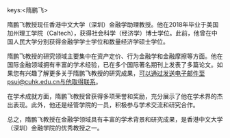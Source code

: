 keys:<隋鹏飞>


隋鹏飞教授现任香港中文大学（深圳）金融学助理教授。他在2018年毕业于美国加州理工学院（Caltech），获得社会科学（经济学）博士学位。此前，他曾在中国人民大学分别获得金融学学士学位和数量经济学硕士学位。

隋鹏飞教授的研究领域主要集中在资产定价、行为金融学和金融摩擦等方面。他在国际金融领域拥有丰富的学术经验，已在多个国际著名期刊上发表了多篇论文。如果您有兴趣了解更多关于隋鹏飞教授的研究成果，可以通过发送电子邮件至psui@cuhk.edu.cn与他取得联系。

在学术成就方面，隋鹏飞教授曾获得多项荣誉和奖励，充分展示了他在学术界的杰出表现。此外，他还是经管学院的一员，积极参与学术交流和研究合作。

总之，隋鹏飞教授在金融学领域具有丰富的学术背景和研究成果，是香港中文大学（深圳）金融学院的优秀教授之一。